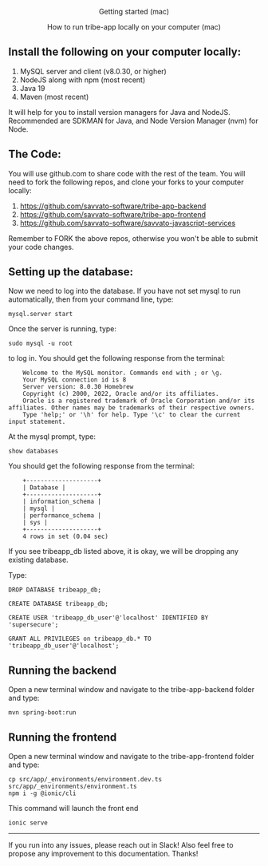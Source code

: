 
<p align="center">
    Getting started (mac)
</p>

<p align="center">
    How to run tribe-app locally on your computer (mac)
</p>

## Install the following on your computer locally:

1. MySQL server and client (v8.0.30, or higher)
2. NodeJS along with npm (most recent)
3. Java 19
4. Maven (most recent)

It will help for you to install version managers for Java and NodeJS. Recommended are SDKMAN for Java, and Node Version Manager (nvm) for Node.

## The Code:

You will use github.com to share code with the rest of the team. You will need to fork the following repos, and clone your forks to your computer locally:

1. https://github.com/savvato-software/tribe-app-backend
2. https://github.com/savvato-software/tribe-app-frontend
3. https://github.com/savvato-software/savvato-javascript-services

Remember to FORK the above repos, otherwise you won't be able to submit your code changes.

## Setting up the database:

Now we need to log into the database. If you have not set mysql to run automatically, then from your command line, type:

    mysql.server start

Once the server is running, type:

    sudo mysql -u root

to log in. You should get the following response from the terminal:

```
    Welcome to the MySQL monitor. Commands end with ; or \g.
    Your MySQL connection id is 8
    Server version: 8.0.30 Homebrew
    Copyright (c) 2000, 2022, Oracle and/or its affiliates.
    Oracle is a registered trademark of Oracle Corporation and/or its affiliates. Other names may be trademarks of their respective owners.
    Type 'help;' or '\h' for help. Type '\c' to clear the current input statement.    
```
            
At the mysql prompt, type:

    show databases

You should get the following response from the terminal:

```
    +--------------------+
    | Database |
    +--------------------+
    | information_schema |
    | mysql |
    | performance_schema |
    | sys |
    +--------------------+
    4 rows in set (0.04 sec)
```
                            
If you see tribeapp_db listed above, it is okay, we will be dropping any existing database.

Type:
        
    DROP DATABASE tribeapp_db;

    CREATE DATABASE tribeapp_db;

    CREATE USER 'tribeapp_db_user'@'localhost' IDENTIFIED BY 'supersecure';

    GRANT ALL PRIVILEGES on tribeapp_db.* TO 'tribeapp_db_user'@'localhost';

## Running the backend

Open a new terminal window and navigate to the tribe-app-backend folder and type:

    mvn spring-boot:run


## Running the frontend

Open a new terminal window and navigate to the tribe-app-frontend folder and type:

    cp src/app/_environments/environment.dev.ts  src/app/_environments/environment.ts 
    npm i -g @ionic/cli

This command will launch the front end
    
    ionic serve
    
    
----
If you run into any issues, please reach out in Slack! Also feel free to propose any improvement to this documentation. Thanks!
